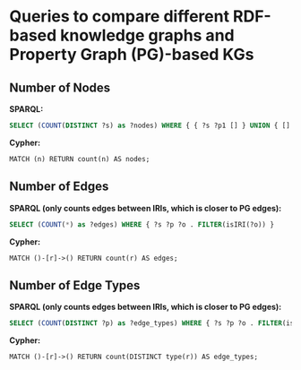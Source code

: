 # Queries to compare different RDF-based knowledge graphs and Property Graph (PG)-based KGs

## Number of Nodes
**SPARQL:**
```sql
SELECT (COUNT(DISTINCT ?s) as ?nodes) WHERE { { ?s ?p1 [] } UNION { [] ?p2 ?s FILTER (isIRI(?s)) } }
```

**Cypher:**
```gql
MATCH (n) RETURN count(n) AS nodes;
```

## Number of Edges
**SPARQL (only counts edges between IRIs, which is closer to PG edges):**
```sql
SELECT (COUNT(*) as ?edges) WHERE { ?s ?p ?o . FILTER(isIRI(?o)) }
```

**Cypher:**
```gql
MATCH ()-[r]->() RETURN count(r) AS edges;
```

## Number of Edge Types
**SPARQL (only counts edges between IRIs, which is closer to PG edges):**
```sql
SELECT (COUNT(DISTINCT ?p) as ?edge_types) WHERE { ?s ?p ?o . FILTER(isIRI(?o)) }
```

**Cypher:**
```gql 
MATCH ()-[r]->() RETURN count(DISTINCT type(r)) AS edge_types;
```